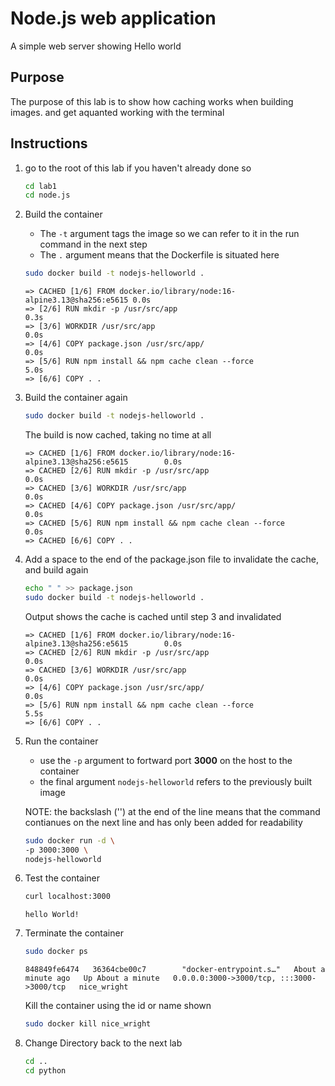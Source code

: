 # Node.js web application

A simple web server showing Hello world

## Purpose

The purpose of this lab is to show how caching works when building images. and get aquanted working with the terminal

## Instructions

1. go to the root of this lab if you haven't already done so

    ```sh
    cd lab1
    cd node.js
    ```

1. Build the container

    - The `-t` argument tags the image so we can refer to it in the run command in the next step
    - The `.` argument means that the Dockerfile is situated here

    ```sh
    sudo docker build -t nodejs-helloworld .
    ```

    ```output
    => CACHED [1/6] FROM docker.io/library/node:16-alpine3.13@sha256:e5615 0.0s
    => [2/6] RUN mkdir -p /usr/src/app                                     0.3s
    => [3/6] WORKDIR /usr/src/app                                          0.0s
    => [4/6] COPY package.json /usr/src/app/                               0.0s
    => [5/6] RUN npm install && npm cache clean --force                    5.0s
    => [6/6] COPY . .  
    ```

1. Build the container again

    ```sh
    sudo docker build -t nodejs-helloworld .
    ```

    The build is now cached, taking no time at all

    ```output
    => CACHED [1/6] FROM docker.io/library/node:16-alpine3.13@sha256:e5615        0.0s
    => CACHED [2/6] RUN mkdir -p /usr/src/app                                     0.0s
    => CACHED [3/6] WORKDIR /usr/src/app                                          0.0s
    => CACHED [4/6] COPY package.json /usr/src/app/                               0.0s
    => CACHED [5/6] RUN npm install && npm cache clean --force                    0.0s
    => CACHED [6/6] COPY . .  
    ```

1. Add a space to the end of the package.json file to invalidate the cache, and build again

    ```sh
    echo " " >> package.json
    sudo docker build -t nodejs-helloworld .
    ```

    Output shows the cache is cached until step 3 and invalidated

    ```output
    => CACHED [1/6] FROM docker.io/library/node:16-alpine3.13@sha256:e5615        0.0s   
    => CACHED [2/6] RUN mkdir -p /usr/src/app                                     0.0s
    => CACHED [3/6] WORKDIR /usr/src/app                                          0.0s
    => [4/6] COPY package.json /usr/src/app/                                      0.0s
    => [5/6] RUN npm install && npm cache clean --force                           5.5s
    => [6/6] COPY . . 
    ```

1. Run the container

    - use the `-p` argument to fortward port **3000** on the host to the container
    - the final argument `nodejs-helloworld` refers to the previously built image

    NOTE: the backslash ('\') at the end of the line means that the command contianues on the next line and has only been added for readability

    ```sh
    sudo docker run -d \
    -p 3000:3000 \
    nodejs-helloworld
    ```

1. Test the container

    ```sh
    curl localhost:3000
    ```

    ```output
    hello World!
    ```

1. Terminate the container

    ```sh
    sudo docker ps
    ```

    ```output
    848849fe6474   36364cbe00c7        "docker-entrypoint.s…"   About a minute ago   Up About a minute   0.0.0.0:3000->3000/tcp, :::3000->3000/tcp   nice_wright
    ```

    Kill the container using the id or name shown

    ```sh
    sudo docker kill nice_wright
    ```

1. Change Directory back to the next lab

    ```sh
    cd ..
    cd python
    ```
